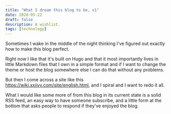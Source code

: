 ```yaml
---
title: "What I dream this blog to be, v1"
date: 2020-05-22
draft: false
description: A wishlist.
tags: [technology]
---
```


Sometimes I wake in the middle of the night thinking I've figured out exactly how to make this blog perfect.

Right now I like that it's built on Hugo and that it most importantly lives in little Markdown files that I own in a simple format and if I want to change the theme or host the blog somewhere else I can do that without any problems.

But then I come across a site like this https://wiki.xxiivv.com/site/english.html, and I spiral and I want to redo it all.

What I would like some more of from this blog in its current state is a solid RSS feed, an easy way to have someone subscribe, and a little form at the bottom that asks people to respond if they've enjoyed the blog.